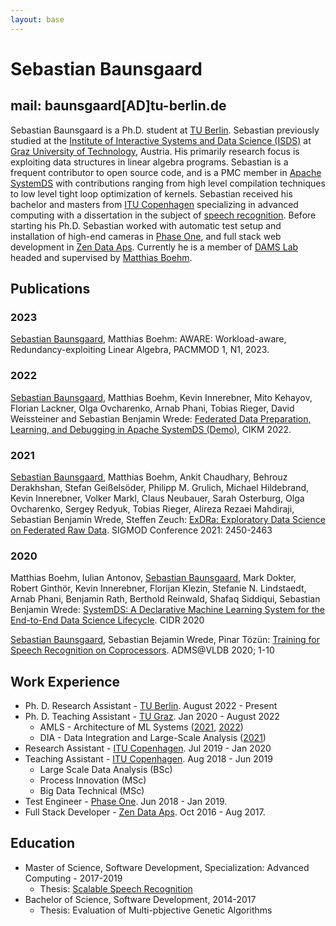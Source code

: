 ```yaml
---
layout: base
---
```


# Sebastian Baunsgaard

## mail: baunsgaard\[AD\]tu-berlin.de

Sebastian Baunsgaard is a Ph.D. student at [TU Berlin](https://www.tu.berlin/).
Sebastian previously studied at the [Institute of Interactive Systems and Data Science (ISDS)](https://www.tugraz.at/institutes/isds/home/) at
[Graz University of Technology](https://www.tugraz.at/home/), Austria.
His primarily research focus is exploiting data structures in linear algebra programs.
Sebastian is a frequent contributor to open source code,
and is a PMC member in [Apache SystemDS](https://systemds.apache.org/)
with contributions ranging from high level compilation techniques to low level tight loop optimization of kernels.
Sebastian received his bachelor and masters from [ITU Copenhagen](https://itu.dk/) specializing in advanced computing
with a dissertation in the subject of [speech recognition](https://dasya.itu.dk/for-students/projects/archive/speechrecognition/).
Before starting his Ph.D. Sebastian worked with automatic test setup and installation of high-end cameras in [Phase One](https://www.phaseone.com/),
and full stack web development in [Zen Data Aps](https://zendata.dk/).
Currently he is a member of [DAMS Lab](https://damslab.github.io/) headed and supervised by [Matthias Boehm](https://mboehm7.github.io/).

## Publications

### 2023

[Sebastian Baunsgaard](.), Matthias Boehm: AWARE: Workload-aware, Redundancy-exploiting Linear Algebra, PACMMOD 1, N1, 2023. 

### 2022

[Sebastian Baunsgaard](.), Matthias Boehm, Kevin Innerebner, Mito Kehayov, Florian Lackner, Olga Ovcharenko, Arnab Phani, Tobias Rieger, David Weissteiner and Sebastian Benjamin Wrede: [Federated Data Preparation, Learning, and Debugging in Apache SystemDS (Demo)](https://dl.acm.org/doi/10.1145/3511808.3557162), 
CIKM 2022.

### 2021

[Sebastian Baunsgaard](.), Matthias Boehm, Ankit Chaudhary, Behrouz Derakhshan, Stefan Geißelsöder, Philipp M. Grulich, Michael Hildebrand, Kevin Innerebner, Volker Markl, Claus Neubauer, Sarah Osterburg, Olga Ovcharenko, Sergey Redyuk, Tobias Rieger, Alireza Rezaei Mahdiraji, Sebastian Benjamin Wrede, Steffen Zeuch:
[ExDRa: Exploratory Data Science on Federated Raw Data](https://dl.acm.org/doi/10.1145/3448016.3457549).
SIGMOD Conference 2021: 2450-2463

### 2020

Matthias Boehm, Iulian Antonov, [Sebastian Baunsgaard](.), Mark Dokter, Robert Ginthör, Kevin Innerebner, Florijan Klezin, Stefanie N. Lindstaedt, Arnab Phani, Benjamin Rath, Berthold Reinwald, Shafaq Siddiqui, Sebastian Benjamin Wrede:
[SystemDS: A Declarative Machine Learning System for the End-to-End Data Science Lifecycle](http://www.cidrdb.org/cidr2020/papers/p22-boehm-cidr20.pdf).
CIDR 2020

[Sebastian Baunsgaard](.), Sebastian Bejamin Wrede, Pinar Tözün:
[Training for Speech Recognition on Coprocessors](http://www.adms-conf.org/2020-camera-ready/ADMS20_01.pdf).
ADMS@VLDB 2020; 1-10

## Work Experience

- Ph. D. Research Assistant - [TU Berlin](https://www.tu.berlin/). August 2022 - Present
- Ph. D. Teaching Assistant - [TU Graz](https://www.tugraz.at/home/). Jan 2020 - August 2022
  - AMLS - Architecture of ML Systems ([2021](https://mboehm7.github.io/teaching/ss21_amls),
  [2022](https://mboehm7.github.io/teaching/ss22_amls/))
  - DIA - Data Integration and Large-Scale Analysis ([2021](https://mboehm7.github.io/teaching/ws2122_dia))
- Research Assistant - [ITU Copenhagen](https://itu.dk/). Jul 2019 - Jan 2020
- Teaching Assistant - [ITU Copenhagen](https://itu.dk/). Aug 2018 - Jun 2019
  - Large Scale Data Analysis (BSc)
  - Process Innovation (MSc)
  - Big Data Technical (MSc)
- Test Engineer - [Phase One](https://www.phaseone.com/). Jun 2018 - Jan 2019.
- Full Stack Developer - [Zen Data Aps](https://zendata.dk/). Oct 2016 - Aug 2017.

## Education

- Master of Science, Software Development, Specialization: Advanced Computing - 2017-2019
  - Thesis: [Scalable Speech Recognition](https://github.com/sebwrede/Scalable-Speech-Recognition/blob/master/Thesis.pdf)
- Bachelor of Science, Software Development, 2014-2017
  - Thesis: Evaluation of Multi-pbjective Genetic Algorithms
